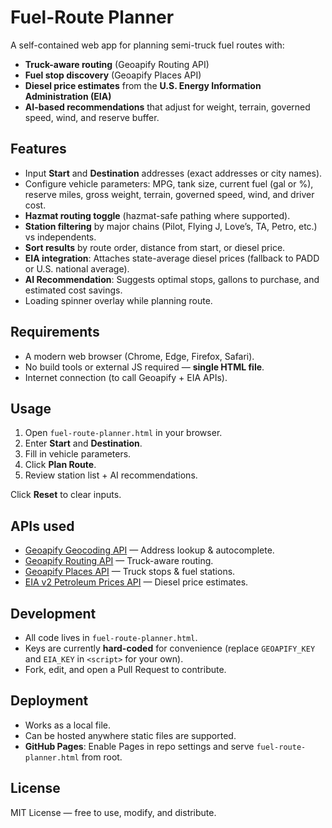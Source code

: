 # Fuel-Route Planner

A self-contained web app for planning semi-truck fuel routes with:
- **Truck-aware routing** (Geoapify Routing API)
- **Fuel stop discovery** (Geoapify Places API)
- **Diesel price estimates** from the **U.S. Energy Information Administration (EIA)**
- **AI-based recommendations** that adjust for weight, terrain, governed speed, wind, and reserve buffer.

## Features
- Input **Start** and **Destination** addresses (exact addresses or city names).
- Configure vehicle parameters: MPG, tank size, current fuel (gal or %), reserve miles, gross weight, terrain, governed speed, wind, and driver cost.
- **Hazmat routing toggle** (hazmat-safe pathing where supported).
- **Station filtering** by major chains (Pilot, Flying J, Love’s, TA, Petro, etc.) vs independents.
- **Sort results** by route order, distance from start, or diesel price.
- **EIA integration**: Attaches state-average diesel prices (fallback to PADD or U.S. national average).
- **AI Recommendation**: Suggests optimal stops, gallons to purchase, and estimated cost savings.
- Loading spinner overlay while planning route.

## Requirements
- A modern web browser (Chrome, Edge, Firefox, Safari).
- No build tools or external JS required — **single HTML file**.
- Internet connection (to call Geoapify + EIA APIs).

## Usage
1. Open `fuel-route-planner.html` in your browser.
2. Enter **Start** and **Destination**.
3. Fill in vehicle parameters.
4. Click **Plan Route**.
5. Review station list + AI recommendations.

Click **Reset** to clear inputs.

## APIs used
- [Geoapify Geocoding API](https://apidocs.geoapify.com/) — Address lookup & autocomplete.
- [Geoapify Routing API](https://apidocs.geoapify.com/) — Truck-aware routing.
- [Geoapify Places API](https://apidocs.geoapify.com/) — Truck stops & fuel stations.
- [EIA v2 Petroleum Prices API](https://www.eia.gov/opendata/) — Diesel price estimates.

## Development
- All code lives in `fuel-route-planner.html`.
- Keys are currently **hard-coded** for convenience (replace `GEOAPIFY_KEY` and `EIA_KEY` in `<script>` for your own).
- Fork, edit, and open a Pull Request to contribute.

## Deployment
- Works as a local file.
- Can be hosted anywhere static files are supported.
- **GitHub Pages**: Enable Pages in repo settings and serve `fuel-route-planner.html` from root.

## License
MIT License — free to use, modify, and distribute.
